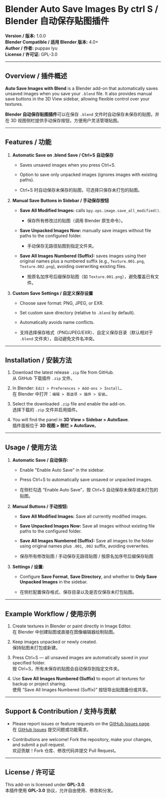 
# Blender Auto Save Images By ctrl S / Blender 自动保存贴图插件

**Version / 版本:** 1.0.0  
**Blender Compatible / 适用 Blender 版本:** 4.0+  
**Author / 作者:** puppax lyu  
**License / 许可证:** GPL-3.0  

---

## Overview / 插件概述

**Auto Save Images with Blend** is a Blender add-on that automatically saves unsaved images when you save your `.blend` file. It also provides manual save buttons in the 3D View sidebar, allowing flexible control over your textures.

**Blender 自动保存贴图插件**可以在保存 `.blend` 文件时自动保存未保存的贴图，并在 3D 视图侧栏提供手动保存按钮，方便用户灵活管理贴图。

---

## Features / 功能

1. **Automatic Save on .blend Save / Ctrl+S 自动保存**
    
    - Saves unsaved images when you press Ctrl+S.
        
    - Option to save only unpacked images (ignores images with existing paths).
        
    - Ctrl+S 时自动保存未保存的贴图，可选择只保存未打包的贴图。
        
2. **Manual Save Buttons in Sidebar / 手动保存按钮**
    
    - **Save All Modified Images:** calls `bpy.ops.image.save_all_modified()`.
        
        - 保存所有修改过的贴图（调用 Blender 原生命令）。
            
    - **Save Unpacked Images Now:** manually save images without file paths to the configured folder.
        
        - 手动保存无路径贴图到指定文件夹。
            
    - **Save All Images Numbered (Suffix):** saves images using their original names plus a numbered suffix (e.g., `Texture.001.png`, `Texture.002.png`), avoiding overwriting existing files.
        
        - 按原名加序号后缀保存贴图（如 `Texture.001.png`），避免覆盖已有文件。
            
3. **Custom Save Settings / 自定义保存设置**
    
    - Choose save format: PNG, JPEG, or EXR.
        
    - Set custom save directory (relative to `.blend` by default).
        
    - Automatically avoids name conflicts.
        
    - 支持选择保存格式（PNG/JPEG/EXR）、自定义保存目录（默认相对于 `.blend` 文件夹），自动避免文件名冲突。
        

---

## Installation / 安装方法

1. Download the latest release `.zip` file from GitHub.  
    从 GitHub 下载插件 `.zip` 文件。
    
2. In Blender: `Edit > Preferences > Add-ons > Install…`  
    在 Blender 中打开：`编辑 > 首选项 > 插件 > 安装…`
    
3. Select the downloaded `.zip` file and enable the add-on.  
    选择下载的 `.zip` 文件并启用插件。
    
4. You will find the panel in **3D View > Sidebar > AutoSave**.  
    插件面板位于 **3D 视图 > 侧栏 > AutoSave**。
    

---

## Usage / 使用方法

1. **Automatic Save / 自动保存:**
    
    - Enable "Enable Auto Save" in the sidebar.
        
    - Press Ctrl+S to automatically save unsaved or unpacked images.
        
    - 在侧栏勾选 “Enable Auto Save”，按 Ctrl+S 自动保存未保存或未打包的贴图。
        
2. **Manual Buttons / 手动按钮:**
    
    - **Save All Modified Images:** Save all currently modified images.
        
    - **Save Unpacked Images Now:** Save all images without existing file paths to the configured folder.
        
    - **Save All Images Numbered (Suffix):** Save all images to the folder using original names plus `.001`, `.002` suffix, avoiding overwrites.
        
    - 保存所有修改贴图 / 手动保存无路径贴图 / 按原名加序号后缀保存贴图
        
3. **Settings / 设置:**
    
    - Configure **Save Format**, **Save Directory**, and whether to **Only Save Unpacked Images** in the sidebar.
        
    - 在侧栏配置保存格式、保存目录以及是否仅保存未打包贴图。
        

---

## Example Workflow / 使用示例

1. Create textures in Blender or paint directly in Image Editor.  
    在 Blender 中创建贴图或直接在图像编辑器绘制贴图。
    
2. Keep images unpacked or newly created.  
    保持贴图未打包或新建。
    
3. Press Ctrl+S — all unsaved images are automatically saved in your specified folder.  
    按 Ctrl+S，所有未保存的贴图会自动保存到指定文件夹。
    
4. Use **Save All Images Numbered (Suffix)** to export all textures for backup or project sharing.  
    使用 “Save All Images Numbered (Suffix)” 按钮导出贴图备份或共享。
    

---

## Support & Contribution / 支持与贡献

- Please report issues or feature requests on the [GitHub Issues page](https://github.com/puppax/Blender-autosave-images-by-ctrl-s/issues).  
    在 [GitHub Issues](https://github.com/puppax/Blender-autosave-images-by-ctrl-s/issues) 提交问题或功能需求。
    
- Contributions are welcome! Fork the repository, make your changes, and submit a pull request.  
    欢迎贡献！Fork 仓库、修改代码并提交 Pull Request。
    

---

## License / 许可证

This add-on is licensed under **GPL-3.0**.  
本插件使用 **GPL-3.0** 协议，允许自由使用、修改和分发。
